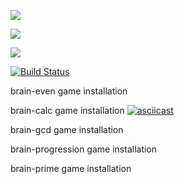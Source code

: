 <a href="https://codeclimate.com/github/ilnarkz/python-project-lvl1/maintainability"><img src="https://api.codeclimate.com/v1/badges/839314b891de0fe43bd0/maintainability" /></a>

<a href="https://codeclimate.com/github/ilnarkz/python-project-lvl1/test_coverage"><img src="https://api.codeclimate.com/v1/badges/839314b891de0fe43bd0/test_coverage" /></a>

<img src="https://github.com/ilnarkz/python-project-lvl1/workflows/python-project-lvl1/badge.svg?branch=master">

[![Build Status](https://travis-ci.com/ilnarkz/python-project-lvl1.svg?branch=master)](https://travis-ci.com/ilnarkz/python-project-lvl1)

brain-even game installation <a href="https://asciinema.org/a/ZqW9eCkk6g2lN6Bmnlx8JpNdD"/></a>

brain-calc game installation [![asciicast](https://asciinema.org/a/tDhRTedNrmUqgpoPVLwSyQV8w.svg)](https://asciinema.org/a/tDhRTedNrmUqgpoPVLwSyQV8w)

brain-gcd game installation <a href="https://asciinema.org/a/birLiOkv81gNo7W9PINdTQ7Ds"/></a>

brain-progression game installation <a href="https://asciinema.org/a/ygpIFd9N5T1cJRLl2U5YSMUDo"/></a>

brain-prime game installation <a href="https://asciinema.org/a/z64l4gpP4HsBVmrf5D9zwVXWD"/></a>

